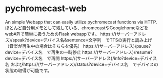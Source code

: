 # pychromecast-web
An simple Webapp that can easily utilize pychromecast functions via HTTP.
ほとんど自分用メモとして残している、chromecastやGooglehomeなどをwebAPIで簡単に扱うためのFlask webappです。
https://(サーバーアドレス)/speak?device=デバイス名&sentence=文字列　でTTSの実行と読み上げ（音楽が再生中の場合はそちらを優先）
https://(サーバーアドレス)/pause?device=デバイス名　で再生の一時停止
https://(サーバーアドレス)/resume?device=デバイス名　で再開
https://(サーバーアドレス)/info?device=デバイス名 およびhttps://(サーバーアドレス)/status?device=デバイス名　でデバイスの状態の取得が可能です。
